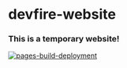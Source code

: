 # devfire-website

### This is a temporary website!

[![pages-build-deployment](https://github.com/Luismi74/devfire-website/actions/workflows/pages/pages-build-deployment/badge.svg?branch=dev)](https://github.com/Luismi74/devfire-website/actions/workflows/pages/pages-build-deployment)
